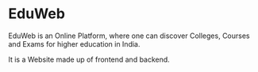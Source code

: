 # EduWeb

EduWeb is an Online Platform, where one can discover Colleges, Courses and Exams for higher education in India. 

It is a Website made up of frontend and backend.